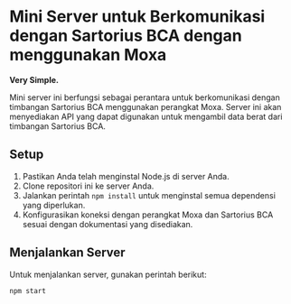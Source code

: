 # Mini Server untuk Berkomunikasi dengan Sartorius BCA dengan menggunakan Moxa 

**Very Simple.**

Mini server ini berfungsi sebagai perantara untuk berkomunikasi dengan timbangan Sartorius BCA menggunakan perangkat Moxa. Server ini akan menyediakan API yang dapat digunakan untuk mengambil data berat dari timbangan Sartorius BCA.

## Setup

1. Pastikan Anda telah menginstal Node.js di server Anda.
2. Clone repositori ini ke server Anda.
3. Jalankan perintah `npm install` untuk menginstal semua dependensi yang diperlukan.
4. Konfigurasikan koneksi dengan perangkat Moxa dan Sartorius BCA sesuai dengan dokumentasi yang disediakan.

## Menjalankan Server

Untuk menjalankan server, gunakan perintah berikut:

```bash
npm start
